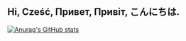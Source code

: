 ## Hi, Cześć, Привет, Привіт, こんにちは.
[![Anurag's GitHub stats](https://github-readme-stats.vercel.app/api?username=opwip)](https://github.com/anuraghazra/github-readme-stats)
<!--
**opwip/opwip** is a ✨ _special_ ✨ repository because its `README.md` (this file) appears on your GitHub profile.

Here are some ideas to get you started:

- 🔭 I’m currently working on ...
- 🌱 I’m currently learning ...
- 👯 I’m looking to collaborate on ...
- 🤔 I’m looking for help with ...
- 💬 Ask me about ...
- 📫 How to reach me: ...
- 😄 Pronouns: ...
- ⚡ Fun fact: ...
-->
